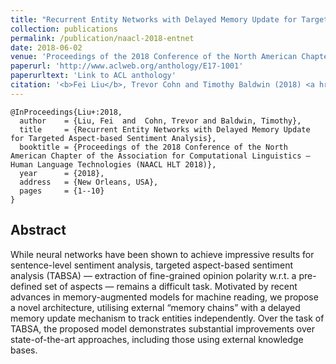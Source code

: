 ```yaml
---
title: "Recurrent Entity Networks with Delayed Memory Update for Targeted Aspect-based Sentiment Analysis"
collection: publications
permalink: /publication/naacl-2018-entnet
date: 2018-06-02
venue: 'Proceedings of the 2018 Conference of the North American Chapter of the Association for Computational Linguistics – Human Language Technologies (NAACL HLT 2018)'
paperurl: 'http://www.aclweb.org/anthology/E17-1001'
paperurltext: 'Link to ACL anthology'
citation: '<b>Fei Liu</b>, Trevor Cohn and Timothy Baldwin (2018) <a href="http://liufly.github.io/files/papers/naaclhlt-2018.pdf"><u>Recurrent Entity Networks with Delayed Memory Update for Targeted Aspect-based Sentiment Analysis</u></a>, In <i>Proceedings of the 2018 Conference of the North American Chapter of the Association for Computational Linguistics – Human Language Technologies (NAACL HLT 2018)</i>, New Orleans, USA.'
---
```


```
@InProceedings{Liu+:2018,
  author    = {Liu, Fei  and  Cohn, Trevor and Baldwin, Timothy},
  title     = {Recurrent Entity Networks with Delayed Memory Update for Targeted Aspect-based Sentiment Analysis},
  booktitle = {Proceedings of the 2018 Conference of the North American Chapter of the Association for Computational Linguistics – Human Language Technologies (NAACL HLT 2018)},
  year      = {2018},
  address   = {New Orleans, USA},
  pages     = {1--10}
}
```

## Abstract
While neural networks have been shown to achieve impressive results for sentence-level sentiment analysis, targeted aspect-based sentiment analysis (TABSA) — extraction of fine-grained opinion polarity w.r.t. a pre-defined set of aspects — remains a difficult task. Motivated by recent advances in memory-augmented models for machine reading, we propose a novel architecture, utilising external “memory chains” with a delayed memory update mechanism to track entities independently. Over the task of TABSA, the proposed model demonstrates substantial improvements over state-of-the-art approaches, including those using external knowledge bases.